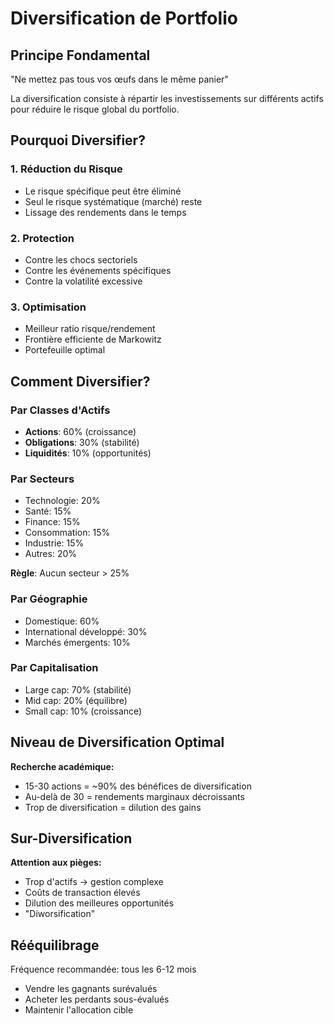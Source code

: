 # Diversification de Portfolio

## Principe Fondamental
"Ne mettez pas tous vos œufs dans le même panier"

La diversification consiste à répartir les investissements sur différents actifs
pour réduire le risque global du portfolio.

## Pourquoi Diversifier?

### 1. Réduction du Risque
- Le risque spécifique peut être éliminé
- Seul le risque systématique (marché) reste
- Lissage des rendements dans le temps

### 2. Protection
- Contre les chocs sectoriels
- Contre les événements spécifiques
- Contre la volatilité excessive

### 3. Optimisation
- Meilleur ratio risque/rendement
- Frontière efficiente de Markowitz
- Portefeuille optimal

## Comment Diversifier?

### Par Classes d'Actifs
- **Actions**: 60% (croissance)
- **Obligations**: 30% (stabilité)
- **Liquidités**: 10% (opportunités)

### Par Secteurs
- Technologie: 20%
- Santé: 15%
- Finance: 15%
- Consommation: 15%
- Industrie: 15%
- Autres: 20%

**Règle**: Aucun secteur > 25%

### Par Géographie
- Domestique: 60%
- International développé: 30%
- Marchés émergents: 10%

### Par Capitalisation
- Large cap: 70% (stabilité)
- Mid cap: 20% (équilibre)
- Small cap: 10% (croissance)

## Niveau de Diversification Optimal

**Recherche académique:**
- 15-30 actions = ~90% des bénéfices de diversification
- Au-delà de 30 = rendements marginaux décroissants
- Trop de diversification = dilution des gains

## Sur-Diversification

**Attention aux pièges:**
- Trop d'actifs → gestion complexe
- Coûts de transaction élevés
- Dilution des meilleures opportunités
- "Diworsification"

## Rééquilibrage

Fréquence recommandée: tous les 6-12 mois
- Vendre les gagnants surévalués
- Acheter les perdants sous-évalués
- Maintenir l'allocation cible
